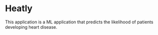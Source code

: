 # Heatly
This application is a ML application that predicts the likelihood of patients developing heart disease.
